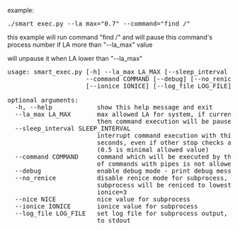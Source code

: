 example:

<pre>
./smart_exec.py --la_max="0.7" --command="find /" 
</pre>

this example will run command "find /" and will pause this command's process number if LA more than "--la_max" value

will unpause it when LA lower than "--la_max"

<pre>
usage: smart_exec.py [-h] --la_max LA_MAX [--sleep_interval SLEEP_INTERVAL]
                     --command COMMAND [--debug] [--no_renice] [--nice NICE]
                     [--ionice IONICE] [--log_file LOG_FILE]

optional arguments:
  -h, --help            show this help message and exit
  --la_max LA_MAX       max allowed LA for system, if current LA >= la_max,
                        then command execution will be paused
  --sleep_interval SLEEP_INTERVAL
                        interrupt command execution with this interval in
                        seconds, even if other stop checks allow execution
                        (0.5 is minimal allowed value)
  --command COMMAND     command which will be executed by this script, group
                        of commands with pipes is not allowed
  --debug               enable debug mode - print debug messages to stdout
  --no_renice           disable renice mode for subprocess, because by default
                        subprocess will be reniced to lowest priority nice=19
                        ionice=3
  --nice NICE           nice value for subprocess
  --ionice IONICE       ionice value for subprocess
  --log_file LOG_FILE   set log file for subprocess output, by default print
                        to stdout
</pre>
